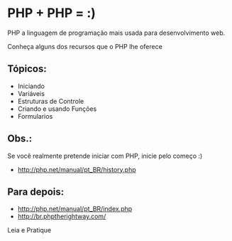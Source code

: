 
PHP + PHP = :)
==============

PHP a linguagem de programação mais usada para desenvolvimento web.

Conheça alguns dos recursos que o PHP lhe oferece 


Tópicos:
--------

- Iniciando
- Variáveis
- Estruturas de Controle
- Criando e usando Funções
- Formularios


Obs.:
-----

Se você realmente pretende iniciar com PHP, inicie pelo começo :)

- http://php.net/manual/pt_BR/history.php


Para depois:
------------

- http://php.net/manual/pt_BR/index.php
- http://br.phptherightway.com/

Leia e Pratique 